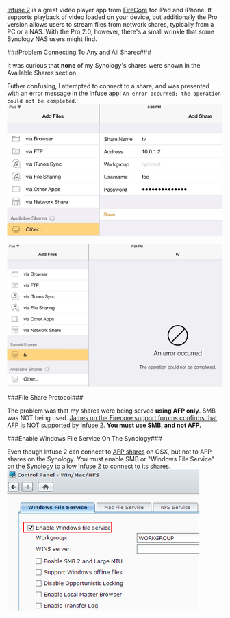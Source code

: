 <!--{ Title:"Infuse 2 Pro for iOS Connecting to Synology NAS Shares", PublishedOn:"Nov 12 2013", Intro:"You might have difficulty connecting your iPad or iPhone using Infuse 2 Pro to Synology NAS Shares. Come here."} -->

[Infuse 2](https://itunes.apple.com/app/id577130046) is a great video player app from [FireCore](http://firecore.com/) for iPad and iPhone. It supports playback of video loaded on your device, but additionally the Pro version allows users to stream files from network shares, typically from a PC or a NAS. With the Pro 2.0, however, there's a small wrinkle that some Synology NAS users might find. 

###Problem Connecting To Any and All Shares###

It was curious that **none** of my Synology's shares were shown in the Available Shares section. 

Futher confusing, I attempted to connect to a share, and was presented with an error message in the Infuse app: `An error occurred; the operation could not be completed`.
![](img/infuse-synology-connection-details.png)

![](img/infuse-synology-connection-error.png)

###File Share Protocol###

The problem was that my shares were being served **using AFP only**. SMB was NOT being used. [James on the Firecore support forums confirms that AFP is NOT supported by Infuse 2](http://forum.firecore.com/topic/11329?page=1#comment-66179). **You must use SMB, and not AFP.**

###Enable Windows File Service On The Synology###

Even though Infuse 2 can connect to [AFP shares](https://en.wikipedia.org/wiki/Apple_Filing_Protocol) on OSX, but not to AFP shares on the Synology.
You must enable SMB or "Windows File Service" on the Synology to allow Infuse 2 to connect to its shares.  
![](img/infuse-synology-share-windows-file-service.png)